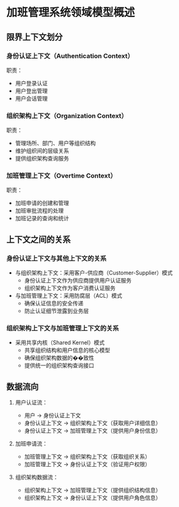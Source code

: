 # 加班管理系统领域模型概述

## 限界上下文划分

### 身份认证上下文（Authentication Context）
职责：
- 用户登录认证
- 用户登出管理
- 用户会话管理

### 组织架构上下文（Organization Context）
职责：
- 管理场所、部门、用户等组织结构
- 维护组织间的层级关系
- 提供组织架构查询服务

### 加班管理上下文（Overtime Context）
职责：
- 加班申请的创建和管理
- 加班审批流程的处理
- 加班记录的查询和统计

## 上下文之间的关系

### 身份认证上下文与其他上下文的关系
- 与组织架构上下文：采用客户-供应商（Customer-Supplier）模式
  - 身份认证上下文作为供应商提供用户认证服务
  - 组织架构上下文作为客户消费认证服务
- 与加班管理上下文：采用防腐层（ACL）模式
  - 确保认证信息的安全传递
  - 防止认证细节泄露到业务层

### 组织架构上下文与加班管理上下文的关系
- 采用共享内核（Shared Kernel）模式
  - 共享组织结构和用户信息的核心模型
  - 确保组织架构数据的��致性
  - 提供统一的组织架构查询接口

## 数据流向
1. 用户认证流：
   - 用户 -> 身份认证上下文
   - 身份认证上下文 -> 组织架构上下文（获取用户详细信息）
   - 身份认证上下文 -> 加班管理上下文（提供用户身份信息）

2. 加班申请流：
   - 加班管理上下文 -> 组织架构上下文（获取组织关系）
   - 加班管理上下文 -> 身份认证上下文（验证用户权限）

3. 组织架构数据流：
   - 组织架构上下文 -> 加班管理上下文（提供组织结构信息）
   - 组织架构上下文 -> 身份认证上下文（提供用户角色信息） 